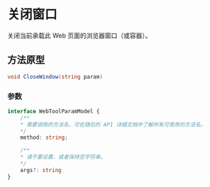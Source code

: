 # 关闭窗口

关闭当前承载此 Web 页面的浏览器窗口（或容器）。

## 方法原型

```csharp
void CloseWindow(string param)
```

### 参数

```ts
interface WebToolParamModel {
    /**
    * 需要调用的方法名，可在随后的 API 详细文档中了解所有可使用的方法名。
    */
    method: string;

    /**
    * 请不要设置，或者保持空字符串。
    */
    args?: string
}
```


